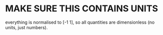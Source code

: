 # MAKE SURE THIS CONTAINS UNITS

everything is normalised to [-1 1], so all quantities are dimensionless (no units, just numbers).

